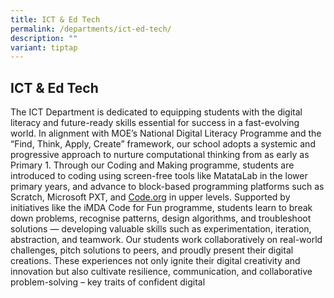 ```yaml
---
title: ICT & Ed Tech
permalink: /departments/ict-ed-tech/
description: ""
variant: tiptap
---
```

<h2><strong>ICT &amp; Ed Tech</strong></h2>
<p>The ICT Department is dedicated to equipping students with the digital
literacy and future-ready skills essential for success in a fast-evolving
world. In alignment with MOE’s National Digital Literacy Programme and
the “Find, Think, Apply, Create” framework, our school adopts a systemic
and progressive approach to nurture computational thinking from as early
as Primary 1. Through our Coding and Making programme, students are introduced
to coding using screen-free tools like MatataLab in the lower primary years,
and advance to block-based programming platforms such as Scratch, Microsoft
PXT, and <a href="http://Code.org" rel="noopener noreferrer nofollow" target="_blank">Code.org</a> in
upper levels. Supported by initiatives like the iMDA Code for Fun programme,
students learn to break down problems, recognise patterns, design algorithms,
and troubleshoot solutions — developing valuable skills such as experimentation,
iteration, abstraction, and teamwork. Our students work collaboratively
on real-world challenges, pitch solutions to peers, and proudly present
their digital creations. These experiences not only ignite their digital
creativity and innovation but also cultivate resilience, communication,
and collaborative problem-solving – key traits of confident digital</p>